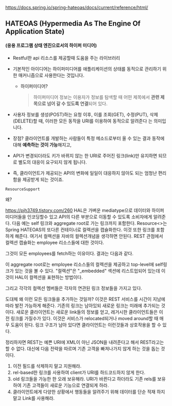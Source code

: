 https://docs.spring.io/spring-hateoas/docs/current/reference/html/

## HATEOAS (Hypermedia As The Engine Of Application State)

#### (응용 프로그램 상태 엔진으로서의 하이퍼 미디어) 

- Restful한 api 리소스를 제공할때 도움을 주는 라이브러리

- 기본적인 아이디어는 하이퍼미디어를 애플리케이션의 상태를 동적으로 관리하기 위한 매커니즘으로 사용한다는 것입니다.

  - 하이퍼미디어?

    > 하이퍼미디어 정보는 이용자가 정보를 탐색할 때 어떤 제목에서 **관련 제목으로 넘어 갈 수 있도록 연결**되어 있다. 

- 사용자 정보를 생성(POST)하는 요청 이후, 이를 조회(GET), 수정(PUT), 삭제(DELETE)할 때, 이러한 모든 동작을 URI를 이용하여 동적으로 알려준다 는 의미입니다.

- 장점? 클라이언트를 개발하는 사람들이 특정 메소드로부터 올 수 있는 결과 동작에 대해 **예측하는 것이 가능**해지고, 
- API가 변경되더라도 키가 바뀌지 않는 한 URI로 주어진 링크(link)만 유지하면 되므로 별도의 대응이 요구되지 않게 됩니다. 

- 즉, 클라이언트가 제공되는 API의 변화에 일일이 대응하지 않아도 되는 엄청난 편리함을 제공받게 되는 것이죠.



```
ResourceSupport
```

왜?

https://pjh3749.tistory.com/260
HAL은 가벼운 mediatype으로 데이터와 하이퍼미디어들을 인코딩할수 있고 API의 다른 부분으로 이동할 수 있도록 소비자에게 알려준다. 다음 예는 self 링크와 aggregate root로 가는 링크까지 포함한다.
Resource<>는 Spring HATEOAS의 또다른 컨테이너로 컬렉션을 캡슐화한다. 이것 또한 링크를 포함하게 해준다. 여기서 컬렉션을 자바의 컬렉션개념을 생각하면 안된다. REST 관점에서 컬렉션 캡슐화는 employee 리소스들에 대한 것이다.

그것이 모든 employees를 fetch하는 이유이다. 결과는 다음과 같다.

이 aggregate root로는 employee 리소스들의 컬렉션을 제공하고 top-level에 self링크가 있는 것을 볼 수 있다. "컬렉션"은 "_embedded" 섹션에 리스트업되어 있는데 이것이 HAL이 컬렉션을 표현하는 방법이다.

그리고 각각의 컬렉션 멤버들은 각자의 연관된 링크 정보들을 가지고 있다.

도대체 왜 이런 모든 링크들을 추가하는 것일까? 이것은 REST 서비스를 시간이 지남에 따라 발전 가능하게 해준다. 기존의 링크는 남아있되 새로운 링크는 미래에 추가되는 것이다. 새로운 클라이언트는 새로운 link들의 정보를 얻고, 레거시한 클라이언트들은 이전 링크를 가질수가 있다. 이것은 서비스가 relocated되거나 moved around할 때 매우 도움이 된다. 링크 구조가 남아 있다면 클라이언트는 이런것들과 상호작용을 할 수 있다.

정리하자면 REST는 예쁜 URI에 XML이 아닌 JSON을 내려준다고 해서 REST라고는 할 수 없다. 대신에 다음 전략을 따르며 기존 고객을 빠져나가지 않게 하는 것을 돕는 것이다.

1. 이전 필드를 삭제하지 말고 지원해라.
2. rel-based한 링크를 사용하여 client가 URI를 하드코드하지 않게 한다.
3. old 링크들을 가능한 한 오래 보유해라. URI가 바뀐다고 하더라도 기존 rels를 보유하여 기존 고객들이 새로운 기능으로 연결되게 하라.
4. 클라이언트에게 다양한 상황에서 행동들을 알려주기 위해 데이터를 단순 적재 하지말고 Link를 사용해라.